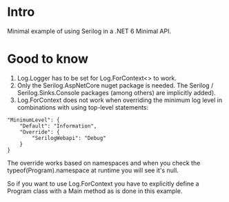 # Intro

Minimal example of using Serilog in a .NET 6 Minimal API.

# Good to know

1. Log.Logger has to be set for Log.ForContext<> to work.
2. Only the Serilog.AspNetCore nuget package is needed. The Serilog / Serilog.Sinks.Console packages (among others) are
   implicitly
   added).
3. Log.ForContext<Program> does not work when overriding the minimum log level in combinations with using top-level
   statements:

```
"MinimumLevel": {
    "Default": "Information",
    "Override": {
        "SerilogWebapi": "Debug"
    }
}
```

The override works based on namespaces and when you check the typeof(Program).namespace at runtime you will see it's
null.

So if you want to use Log.ForContext<Program> you have to explicitly define a Program class with a Main method as is
done in this example.
